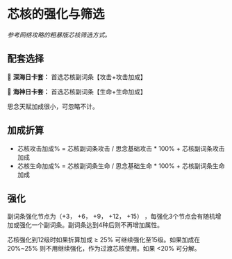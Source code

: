 # 芯核的强化与筛选
*参考网络攻略的粗暴版芯核筛选方式。*

## 配套选择
  
🦈 **深海日卡套：** 首选芯核副词条【攻击+攻击加成】

🧜 **海神日卡套：** 首选芯核副词条【生命+生命加成】

思念天赋加成很小，可忽略不计。

## 加成折算
  - 芯核攻击加成% = 芯核副词条攻击 / 思念基础攻击 * 100% + 芯核副词条攻击加成
  - 芯核生命加成% = 芯核副词条生命 / 思念基础生命 * 100% + 芯核副词条生命加成

## 强化
副词条强化节点为（+3， +6， +9， +12， +15） ，每强化3个节点会有随机增加或强化一个副词条。副词条达到4种后则不再增加属性。

芯核强化到12级时如果折算加成 $\geq$ 25% 可继续强化至15级。如果加成在 20%~25% 则不用继续强化，作为过渡芯核使用。如果 <20% 可分解。



